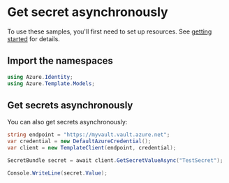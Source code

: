 # Get secret asynchronously

To use these samples, you'll first need to set up resources. See [getting started](https://github.com/Azure/azure-sdk-for-net/blob/main/sdk/template/Azure.Template/README.md#getting-started) for details.

## Import the namespaces

```C# Snippet:Azure_Template
using Azure.Identity;
using Azure.Template.Models;
```

## Get secrets asynchronously

You can also get secrets asynchronously:

```C# Snippet:Azure_Template_GetSecretAsync
string endpoint = "https://myvault.vault.azure.net";
var credential = new DefaultAzureCredential();
var client = new TemplateClient(endpoint, credential);

SecretBundle secret = await client.GetSecretValueAsync("TestSecret");

Console.WriteLine(secret.Value);
```
